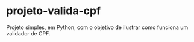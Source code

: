 # projeto-valida-cpf
Projeto simples, em Python, com o objetivo de ilustrar como funciona um validador de CPF.
